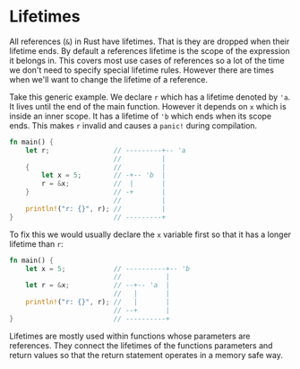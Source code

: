 # Lifetimes
All references (`&`) in Rust have lifetimes. That is they are dropped when their lifetime ends. By default a references lifetime is the scope of the expression it belongs in. This covers most use cases of references so a lot of the time we don't need to specify special lifetime rules. However there are times when we'll want to change the lifetime of a reference.

Take this generic example. We declare `r` which has a lifetime denoted by `'a`. It lives until the end of the main function. However it depends on `x` which is inside an inner scope. It has a lifetime of `'b` which ends when its scope ends. This makes `r` invalid and causes a `panic!` during compilation.
```rust
fn main() {
    let r;                // ---------+-- 'a
                          //          |
    {                     //          |
        let x = 5;        // -+-- 'b  |
        r = &x;           //  |       |
    }                     // -+       |
                          //          |
    println!("r: {}", r); //          |
}                         // ---------+
```

To fix this we would usually declare the `x` variable first so that it has a longer lifetime than `r`:
```rust
fn main() {
    let x = 5;            // ----------+-- 'b
                          //           |
    let r = &x;           // --+-- 'a  |
                          //   |       |
    println!("r: {}", r); //   |       |
                          // --+       |
}                         // ----------+
```

Lifetimes are mostly used within functions whose parameters are references. They connect the lifetimes of the functions parameters and return values so that the return statement operates in a memory safe way.